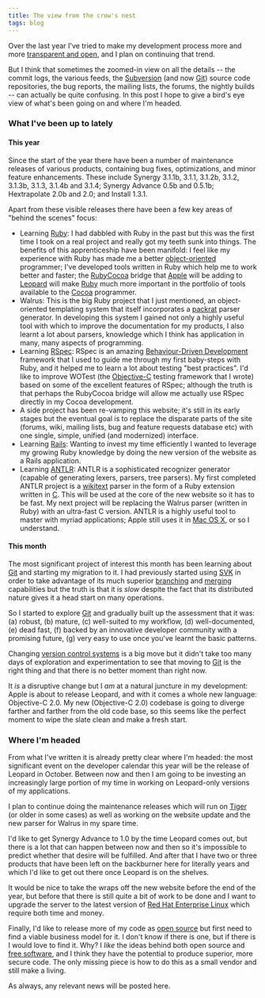 ```yaml
---
title: The view from the crow's nest
tags: blog
---
```


Over the last year I've tried to make my development process more and more [transparent and open](http://typechecked.net/s/progress/), and I plan on continuing that trend.

But I think that sometimes the zoomed-in view on all the details -- the commit logs, the various feeds, the [Subversion](http://typechecked.net/wiki/Subversion) (and now [Git](http://typechecked.net/wiki/Git)) source code repositories, the bug reports, the mailing lists, the forums, the nightly builds -- can actually be quite confusing. In this post I hope to give a bird's eye view of what's been going on and where I'm headed.

### What I've been up to lately

#### This year

Since the start of the year there have been a number of maintenance releases of various products, containing bug fixes, optimizations, and minor feature enhancements. These include Synergy 3.1.1b, 3.1.1, 3.1.2b, 3.1.2, 3.1.3b, 3.1.3, 3.1.4b and 3.1.4; Synergy Advance 0.5b and 0.5.1b; Hextrapolate 2.0b and 2.0; and Install 1.3.1.

Apart from these visible releases there have been a few key areas of "behind the scenes" focus:

-   Learning [Ruby](http://typechecked.net/wiki/Ruby): I had dabbled with Ruby in the past but this was the first time I took on a real project and really got my teeth sunk into things. The benefits of this apprenticeship have been manifold: I feel like my experience with Ruby has made me a better [object-oriented](http://typechecked.net/wiki/object-oriented) programmer; I've developed tools written in Ruby which help me to work better and faster; the [RubyCocoa](http://typechecked.net/wiki/RubyCocoa) bridge that [Apple](http://typechecked.net/wiki/Apple) will be adding to [Leopard](http://typechecked.net/wiki/Leopard) will make [Ruby](http://typechecked.net/wiki/Ruby) much more important in the portfolio of tools available to the [Cocoa](http://typechecked.net/wiki/Cocoa) programmer.
-   Walrus: This is the big Ruby project that I just mentioned, an object-oriented templating system that itself incorporates a [packrat](http://typechecked.net/wiki/packrat) parser generator. In developing this system I gained not only a highly useful tool with which to improve the documentation for my products, I also learnt a lot about parsers, knowledge which I think has application in many, many aspects of programming.
-   Learning [RSpec](http://typechecked.net/wiki/RSpec): RSpec is an amazing [Behaviour-Driven Development](http://typechecked.net/wiki/Behaviour-Driven%20Development) framework that I used to guide me through my first baby-steps with Ruby, and it helped me to learn a lot about testing "best practices". I'd like to improve WOTest (the [Objective-C](http://typechecked.net/wiki/Objective-C) testing framework that I wrote) based on some of the excellent features of RSpec; although the truth is that perhaps the RubyCocoa bridge will allow me actually use RSpec directly in my Cocoa development.
-   A side project has been re-vamping this website; it's still in its early stages but the eventual goal is to replace the disparate parts of the site (forums, wiki, mailing lists, bug and feature requests database etc) with one single, simple, unified (and modernized) interface.
-   Learning [Rails](http://typechecked.net/wiki/Rails): Wanting to invest my time efficiently I wanted to leverage my growing Ruby knowledge by doing the new version of the website as a Rails application.
-   Learning [ANTLR](http://typechecked.net/wiki/ANTLR): ANTLR is a sophisticated recognizer generator (capable of generating lexers, parsers, tree parsers). My first completed ANTLR project is a [wikitext](http://typechecked.net/wiki/wikitext) parser in the form of a Ruby extension written in [C](http://typechecked.net/wiki/C). This will be used at the core of the new website so it has to be fast. My next project will be replacing the Walrus parser (written in Ruby) with an ultra-fast C version. ANTLR is a highly useful tool to master with myriad applications; Apple still uses it in [Mac OS X](http://typechecked.net/wiki/Mac%20OS%20X), or so I understand.

#### This month

The most significant project of interest this month has been learning about [Git](http://typechecked.net/wiki/Git) and starting my migration to it. I had previously started using [SVK](http://typechecked.net/wiki/SVK) in order to take advantage of its much superior [branching](http://typechecked.net/wiki/branching) and [merging](http://typechecked.net/wiki/merging) capabilities but the truth is that it is _slow_ despite the fact that its distributed nature gives it a head start on many operations.

So I started to explore [Git](http://typechecked.net/wiki/Git) and gradually built up the assessment that it was: (a) robust, (b) mature, (c) well-suited to my workflow, (d) well-documented, (e) dead fast, (f) backed by an innovative developer community with a promising future, (g) very easy to use once you've learnt the basic patterns.

Changing [version control systems](http://typechecked.net/wiki/version%20control%20systems) is a big move but it didn't take too many days of exploration and experimentation to see that moving to [Git](http://typechecked.net/wiki/Git) is the right thing and that there is no better moment than right now.

It _is_ a disruptive change but I _am_ at a natural juncture in my development: Apple is about to release Leopard, and with it comes a whole new language: Objective-C 2.0. My new (Objective-C 2.0) codebase is going to diverge farther and farther from the old code base, so this seems like the perfect moment to wipe the slate clean and make a fresh start.

### Where I'm headed

From what I've written it is already pretty clear where I'm headed: the most significant event on the developer calendar this year will be the release of Leopard in October. Between now and then I am going to be investing an increasingly large portion of my time in working on Leopard-only versions of my applications.

I plan to continue doing the maintenance releases which will run on [Tiger](http://typechecked.net/wiki/Tiger) (or older in some cases) as well as working on the website update and the new parser for Walrus in my spare time.

I'd like to get Synergy Advance to 1.0 by the time Leopard comes out, but there is a lot that can happen between now and then so it's impossible to predict whether that desire will be fulfilled. And after that I have two or three products that have been left on the backburner here for literally years and which I'd like to get out there once Leopard is on the shelves.

It would be nice to take the wraps off the new website before the end of the year, but before that there is still quite a bit of work to be done and I want to upgrade the server to the latest version of [Red Hat Enterprise Linux](http://typechecked.net/wiki/Red%20Hat%20Enterprise%20Linux) which require both time and money.

Finally, I'd like to release more of my code as [open source](http://typechecked.net/wiki/open%20source) but first need to find a viable business model for it. I don't know if there is one, but if there is I would love to find it. Why? I _like_ the ideas behind both open source and [free software](http://typechecked.net/wiki/free%20software), and I think they have the potential to produce superior, more secure code. The only missing piece is how to do this as a small vendor and still make a living.

As always, any relevant news will be posted here.
